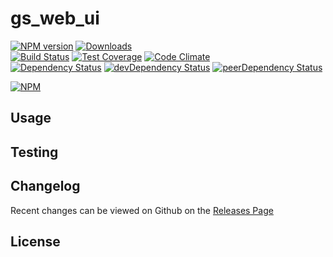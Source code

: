 # gs_web_ui 
[![NPM version](https://badge.fury.io/js/gs_web_ui.svg)](http://badge.fury.io/js/gs_web_ui) [![Downloads](http://img.shields.io/npm/dm/gs_web_ui.svg)](http://badge.fury.io/js/gs_web_ui)   
[![Build Status](https://travis-ci.org//gs_web_ui.svg?branch=master)](https://travis-ci.org//gs_web_ui) [![Test Coverage](https://codeclimate.com/github//gs_web_ui/badges/coverage.svg)](https://codeclimate.com/github//gs_web_ui) [![Code Climate](https://codeclimate.com/github//gs_web_ui/badges/gpa.svg)](https://codeclimate.com/github//gs_web_ui)   
[![Dependency Status](https://david-dm.org//gs_web_ui.svg)](https://david-dm.org//gs_web_ui) [![devDependency Status](https://david-dm.org//gs_web_ui/dev-status.svg)](https://david-dm.org//gs_web_ui#info=devDependencies) [![peerDependency Status](https://david-dm.org//gs_web_ui/peer-status.svg)](https://david-dm.org//gs_web_ui#info=peerDependencies)    


> 

[![NPM](https://nodei.co/npm/gs_web_ui.png?downloads=true&downloadRank=true&stars=true)](https://nodei.co/npm/gs_web_ui)

## Usage


## Testing


## Changelog

Recent changes can be viewed on Github on the [Releases Page](https://github.com//gs_web_ui/releases)

## License


